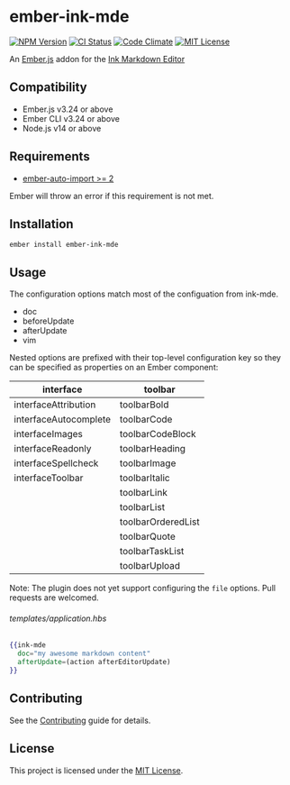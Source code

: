 ember-ink-mde
====================================================================================

[![NPM Version][npm-badge]][npm-badge-url]
[![CI Status][ci-badge]][ci-badge-url]
[![Code Climate][codeclimate-badge]][codeclimate-badge-url]
[![MIT License][license-badge]][license-badge-url]

[npm-badge]: https://img.shields.io/npm/v/ember-ink-mde
[npm-badge-url]: https://www.npmjs.com/package/ember-ink-mde
[ci-badge]: https://github.com/malgasm/ember-ink-mde/workflows/CI/badge.svg
[ci-badge-url]: https://github.com/malgasm/ember-ink-mde/actions?query=workflow%3ACI
[codeclimate-badge]: https://codeclimate.com/github/malgasm/ember-ink-mde.svg
[codeclimate-badge-url]: https://codeclimate.com/github/malgasm/ember-ink-mde
[license-badge]: https://img.shields.io/badge/license-MIT-blue.svg
[license-badge-url]: https://github.com/malgasm/ember-ink-mde/blob/master/LICENSE

An [Ember.js](https://github.com/emberjs/ember.js/) addon for the [Ink Markdown Editor](https://github.com/voraciousdev/ink-mde/)

## Compatibility

* Ember.js v3.24 or above
* Ember CLI v3.24 or above
* Node.js v14 or above

## Requirements

* [ember-auto-import >= 2](https://github.com/ef4/ember-auto-import)

Ember will throw an error if this requirement is not met.

## Installation

```
ember install ember-ink-mde
```

## Usage

The configuration options match most of the configuation from ink-mde.

- doc
- beforeUpdate
- afterUpdate
- vim

Nested options are prefixed with their top-level configuration key so they can be specified as properties on an Ember component:

| interface             | toolbar                   |
|-----------------------|---------------------------|
| interfaceAttribution  | toolbarBold               |
| interfaceAutocomplete | toolbarCode               |
| interfaceImages       | toolbarCodeBlock          |
| interfaceReadonly     | toolbarHeading            |
| interfaceSpellcheck   | toolbarImage              |
| interfaceToolbar      | toolbarItalic             |
|                       | toolbarLink               |
|                       | toolbarList               |
|                       | toolbarOrderedList        |
|                       | toolbarQuote              |
|                       | toolbarTaskList           |
|                       | toolbarUpload             |


Note: The plugin does not yet support configuring the `file` options. Pull requests are welcomed.

###### templates/application.hbs

```hbs
{{ink-mde
  doc="my awesome markdown content"
  afterUpdate=(action afterEditorUpdate)
}}
```

## Contributing

See the [Contributing](CONTRIBUTING.md) guide for details.


## License

This project is licensed under the [MIT License](LICENSE.md).
